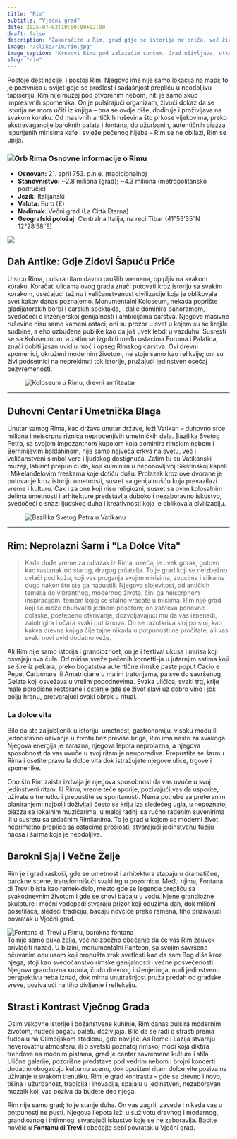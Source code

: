 ```yaml
---
title: "Rim"
subtitle: "Vječni grad"
date: 2025-07-03T10:00:00+02:00
draft: false
description: "Zakoračite u Rim, grad gdje se istorija ne priča, već živi na svakom koraku. Otkrijte autentični duh Vječnog Grada."
image: "/slike/rim/rim.jpg"
image_caption: "Krovovi Rima pod zalazećim suncem. Grad oživljava, otkrivajući svoje slojeve istorije."
slug: "rim"
---
```


<p class="intro-paragraph">Postoje destinacije, i postoji Rim. Njegovo ime nije samo lokacija na mapi; to je pozivnica u svijet gdje se prošlost i sadašnjost prepliću u neodoljivu tapiseriju. <span class="highlight-text">Rim</span> nije muzej pod otvorenim nebom, niti je samo skup impresivnih spomenika. On je pulsirajući organizam, živući dokaz da se istorija ne mora učiti iz knjiga – ona se ovdje diše, dodiruje i proživljava na svakom koraku. Od masivnih antičkih ruševina što prkose vijekovima, preko ekstravagancije baroknih palata i fontana, do užurbanih, autentičnih piazza ispunjenih mirisima kafe i svježe pečenog hljeba – Rim se ne obilazi, Rim se upija.</p>

<div class="content-with-image-layout">
    <div class="info-box">
        <h3><img src="/slike/rim/grb_rim.png" alt="Grb Rima" class="info-box-icon" loading="lazy"> Osnovne informacije o Rimu</h3>
        <ul>
            <li><strong>Osnovan:</strong> 21. april 753. p.n.e. (tradicionalno)</li>
            <li><strong>Stanovništvo:</strong> ~2.8 miliona (grad); ~4.3 miliona (metropolitansko područje)</li>
            <li><strong>Jezik:</strong> Italijanski</li>
            <li><strong>Valuta:</strong> Euro (€)</li>
            <li><strong>Nadimak:</strong> Večni grad (La Città Eterna)</li>
            <li><strong>Geografski položaj:</strong> Centralna Italija, na reci Tibar (41°53′35″N 12°28′58″E)</li>
        </ul>
    </div>
    </ul>
    <figure class="article-image-box" style="margin: 0;">
      <img src="/slike/rim/rim1.jpg">
    </figure>
</div>

## Dah Antike: Gdje Zidovi Šapuću Priče

U srcu Rima, pulsira ritam davno prošlih vremena, opipljiv na svakom koraku. Koračati ulicama ovog grada znači putovati kroz istoriju sa svakim korakom, osećajući težinu i veličanstvenost civilizacije koja je oblikovala svet kakav danas poznajemo. Monumentalni <span class="highlight-text">Koloseum</span>, nekada poprište gladijatorskih borbi i carskih spektakla, i dalje dominira panoramom, svedočeći o inženjerskoj genijalnosti i ambicijama carstva. Njegove masivne ruševine nisu samo kameni ostaci; oni su prozor u svet u kojem su se krojile sudbine, a eho uzbuđene publike kao da još uvek lebdi u vazduhu. Susresti se sa Koloseumom, a zatim se izgubiti među ostacima Foruma i Palatina, znači dobiti jasan uvid u moć i opseg Rimskog carstva. Ovi drevni spomenici, okruženi modernim životom, ne stoje samo kao relikvije; oni su živi podsetnici na neprekinuti tok istorije, pružajući jedinstven osećaj bezvremenosti.

<figure class="article-image-box">
  <img src="/slike/rim/koloseum.jpg" alt="Koloseum u Rimu, drevni amfiteatar" loading="lazy">
</figure>

---

## Duhovni Centar i Umetnička Blaga

Unutar samog Rima, kao država unutar države, leži <span class="highlight-text">Vatikan</span> – duhovno srce miliona i neiscrpna riznica neprocenjivih umetničkih dela. Bazilika Svetog Petra, sa svojom impozantnom kupolom koja dominira rimskim nebom i Berninijevim baldahinom, nije samo najveća crkva na svetu, već i veličanstveni simbol vere i ljudskog dostignuća. Zatim tu su Vatikanski muzeji, labirint prepun čuda, koji kulminira u neponovljivoj Sikstinskoj kapeli i Mikelanđelovim freskama koje dotiču dušu. Prolazak kroz ove dvorane je putovanje kroz istoriju umetnosti, susret sa genijalnošću koja prevazilazi vreme i kulturu. Čak i za one koji nisu religiozni, susret sa ovim kolosalnim delima umetnosti i arhitekture predstavlja duboko i nezaboravno iskustvo, svedočeći o snazi ljudskog duha i kreativnosti koja je oblikovala civilizaciju.

<figure class="article-image-box">
  <img src="/slike/rim/vatikan.jpg" alt="Bazilika Svetog Petra u Vatikanu" loading="lazy">
</figure>

---

## Rim: Neprolazni Šarm i "La Dolce Vita"

> Kada dođe vreme za odlazak iz Rima, osećaj je uvek gorak, gotovo kao rastanak od starog, dragog prijatelja. To je grad koji se neizbežno uvlači pod kožu, koji vas proganja svojim mirisima, zvucima i slikama dugo nakon što ste ga napustili. Njegova slojevitost, od antičkih temelja do vibrantnog, modernog života, čini ga neiscrpnom inspiracijom, temom kojoj se stalno vraćate u mislima. Rim nije grad koji se može obuhvatiti jednom posetom; on zahteva ponovne dolaske, postepeno otkrivanje, dozvoljavajući mu da vas iznenadi, zaintrigira i očara svaki put iznova. On se razotkriva sloj po sloj, kao kakva drevna knjiga čije tajne nikada u potpunosti ne pročitate, ali vas svaki novi uvid dodatno veže.

Ali Rim nije samo istorija i grandioznost; on je i festival ukusa i mirisa koji osvajaju sva čula. Od mirisa sveže pečenih kornetti-ja u jutarnjim satima koji se šire iz pekara, preko bogatstva autentične rimske paste poput <span class="highlight-text">Cacio e Pepe, Carbonare ili Amatriciane</span> u malim tratorijama, pa sve do savršenog Gelata koji osvežava u vrelim popodnevima. Svaka uličica, svaki trg, krije male porodične restorane i osterije gde se život slavi uz dobro vino i još bolju hranu, pretvarajući svaki obrok u ritual.

 <div class="tip-box">
   <h3>La dolce vita</h3>
   <p>Bilo da ste zaljubljenik u istoriju, umetnost, gastronomiju, visoku modu ili jednostavno uživanje u životu bez previše briga, Rim ima nešto za svakoga. Njegova energija je zarazna, njegova lepota neprolazna, a njegova sposobnost da vas uvuče u svoj ritam je neuporediva. Prepustite se šarmu Rima i osetite pravu la dolce vita dok istražujete njegove ulice, trgove i spomenike.</p>
</div>

Ono što Rim zaista izdvaja je njegova sposobnost da vas uvuče u svoj jedinstveni ritam. U Rimu, vreme teče sporije, pozivajući vas da usporite, uživate u trenutku i prepustite se spontanosti. Nema potrebe za preteranim planiranjem; najbolji doživljaji često se kriju iza sledećeg ugla, u nepoznatoj piazza sa lokalnim muzičarima, u maloj radnji sa ručno rađenim suvenirima ili u susretu sa srdačnim Rimljanima. To je grad u kojem se moderni život neprimetno prepliće sa ostacima prošlosti, stvarajući jedinstvenu fuziju haosa i šarma koja je neodoljiva.


## Barokni Sjaj i Večne Želje

Rim je i grad raskoši, gde se umetnost i arhitektura stapaju u dramatične, barokne scene, transformišući svaki trg u pozornicu. Među njima, <span class="highlight-text">Fontana di Trevi</span> blista kao remek-delo, mesto gde se legende prepliću sa svakodnevnim životom i gde se snovi bacaju u vodu. Njene grandiozne skulpture i moćni vodopadi stvaraju prizor koji oduzima dah, dok milioni posetilaca, sledeći tradiciju, bacaju novčiće preko ramena, tiho prizivajući povratak u <span class="highlight-text">Vječni grad</span>.
<figure class="article-image-box" style="margin: 0;">
      <img src="/slike/rim/trevi.jpg" alt="Fontana di Trevi u Rimu, barokna fontana" loading="lazy">
    </figure>
 To nije samo puka želja, već neizbežno obećanje da će vas Rim zauvek privlačiti nazad. U blizini, monumentalni <span class="highlight-text">Panteon</span>, sa svojim savršeno očuvanim oculusom koji propušta zrak svetlosti kao da sam Bog diše kroz njega, stoji kao svedočanstvo rimske genijalnosti i večne posvećenosti. Njegova grandiozna kupola, čudo drevnog inženjeringa, nudi jedinstvenu perspektivu neba iznad, dok mirna unutrašnjost pruža predah od gradske vreve, pozivajući na tiho divljenje i refleksiju.

## Strast i Kontrast Vječnog Grada

Osim vekovne istorije i božanstvene kuhinje, Rim danas pulsira modernim životom, nudeći bogatu paletu doživljaja. Bilo da se radi o strasti prema fudbalu na Olimpijskom stadionu, gde navijači <span class="highlight-text">As Rome</span> i <span class="highlight-text">Lazija</span> stvaraju neverovatnu atmosferu, ili o svetski poznatoj rimskoj modi koja diktira trendove na modnim pistama, grad je centar savremene kulture i stila. Ulične galerije, pozorišne predstave pod vedrim nebom i brojni koncerti dodatno obogaćuju kulturnu scenu, dok opušteni ritam dolce vite poziva na uživanje u svakom trenutku. Rim je grad kontrasta – gde se drevno i novo, tišina i užurbanost, tradicija i inovacija, spajaju u jedinstven, nezaboravan mozaik koji vas poziva da budete deo njega.</p>

Rim nije samo grad; to je stanje duha. On vas zagrli, zavede i nikada vas u potpunosti ne pusti. Njegova ljepota leži u suživotu drevnog i modernog, grandioznog i intimnog, stvarajući iskustvo koje se ne zaboravlja.
Bacite novčić u **Fontanu di Trevi** i obećajte sebi povratak u <span class="highlight-text">Vječni grad</span>.
